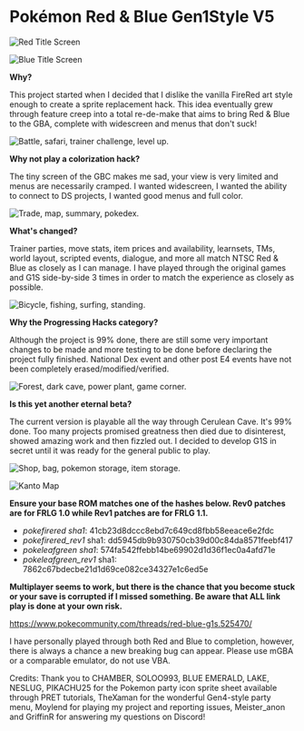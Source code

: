 # Pokémon Red & Blue Gen1Style V5

![](https://gitlab.com/xyifer12/firered_gen1style/-/raw/master/ImagesAndStuff/RedTitlePromo.png "Red Title Screen")

![](https://gitlab.com/xyifer12/firered_gen1style/-/raw/master/ImagesAndStuff/BlueTitlePromo.png "Blue Title Screen")

**Why?**

This project started when I decided that I dislike the vanilla FireRed art style enough to create a sprite replacement hack.
This idea eventually grew through feature creep into a total re-de-make that aims to bring Red & Blue to the GBA, complete with widescreen and menus that don't suck!

![](https://gitlab.com/xyifer12/firered_gen1style/-/raw/master/ImagesAndStuff/BulkPromo1.png "Battle, safari, trainer challenge, level up.")

**Why not play a colorization hack?**

The tiny screen of the GBC makes me sad, your view is very limited and menus are necessarily cramped. I wanted widescreen, I wanted the ability to connect to DS projects, I wanted good menus and full color.

![](https://gitlab.com/xyifer12/firered_gen1style/-/raw/master/ImagesAndStuff/BulkPromo2.png "Trade, map, summary, pokedex.")

**What's changed?**

Trainer parties, move stats, item prices and availability, learnsets, TMs, world layout, scripted events, dialogue, and more all match NTSC Red & Blue as closely as I can manage. I have played through the original games and G1S side-by-side 3 times in order to match the experience as closely as possible.

![](https://gitlab.com/xyifer12/firered_gen1style/-/raw/master/ImagesAndStuff/BulkPromo3.png "Bicycle, fishing, surfing, standing.")

**Why the Progressing Hacks category?**

Although the project is 99% done, there are still some very important changes to be made
and more testing to be done before declaring the project fully finished.
National Dex event and other post E4 events have not been completely erased/modified/verified.

![](https://gitlab.com/xyifer12/firered_gen1style/-/raw/master/ImagesAndStuff/BulkPromo4.png "Forest, dark cave, power plant, game corner.")

**Is this yet another eternal beta?**

The current version is playable all the way through Cerulean Cave. It's 99% done.
Too many projects promised greatness then died due to disinterest, showed amazing work and then fizzled out. I decided to develop G1S in secret until it was ready for the general public to play.

![](https://gitlab.com/xyifer12/firered_gen1style/-/raw/master/ImagesAndStuff/BulkPromo5.png "Shop, bag, pokemon storage, item storage.")

![](https://gitlab.com/xyifer12/firered_gen1style/-/raw/master/ImagesAndStuff/Overworld_V1.png "Kanto Map")

**Ensure your base ROM matches one of the hashes below. Rev0 patches are for FRLG 1.0 while Rev1 patches are for FRLG 1.1.**

- _pokefirered sha1_: 41cb23d8dccc8ebd7c649cd8fbb58eeace6e2fdc
- _pokefirered_rev1_ sha1: dd5945db9b930750cb39d00c84da8571feebf417
- _pokeleafgreen sha1_: 574fa542ffebb14be69902d1d36f1ec0a4afd71e
- _pokeleafgreen_rev1_ sha1: 7862c67bdecbe21d1d69ce082ce34327e1c6ed5e

**Multiplayer seems to work, but there is the chance that you become stuck or your save is corrupted if I missed something. Be aware that ALL link play is done at your own risk.**

https://www.pokecommunity.com/threads/red-blue-g1s.525470/

I have personally played through both Red and Blue to completion, however, there is always a chance a new breaking bug can appear. Please use mGBA or a comparable emulator, do not use VBA.

Credits:
Thank you to CHAMBER, SOLOO993, BLUE EMERALD, LAKE, NESLUG, PIKACHU25 for the Pokemon party icon sprite sheet available through PRET tutorials, 
TheXaman for the wonderful Gen4-style party menu, Moylend for playing my project and reporting issues, 
Meister_anon and GriffinR for answering my questions on Discord!
